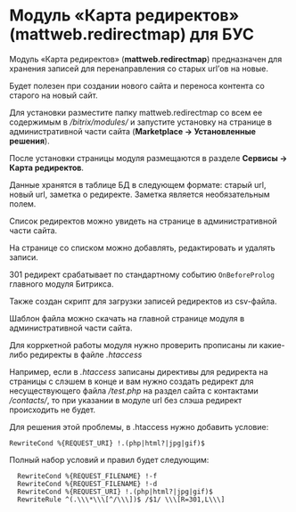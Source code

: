 # Модуль «Карта редиректов» (mattweb.redirectmap) для БУС

Модуль «Карта редиректов» (**mattweb.redirectmap**) предназначен для хранения записей для перенаправления со старых url’ов на новые. 

Будет полезен при создании нового сайта и переноса контента со старого на новый сайт. 

Для установки разместите папку mattweb.redirectmap со всем ее содержимым в _/bitrix/modules/_ и запустите установку на странице в административной части сайта (**Marketplace → Установленные решения**).

После установки страницы модуля размещаются в разделе **Сервисы → Карта редиректов**.

Данные хранятся в таблице БД в следующем формате: старый url, новый url, заметка о редиректе. Заметка является необязательным полем.

Список редиректов можно увидеть на странице в административной части сайта.

На странице со списком можно добавлять, редактировать и удалять записи.

301 редирект срабатывает по стандартному событию `OnBeforeProlog` главного модуля Битрикса. 

Также создан скрипт для загрузки записей редиректов из csv-файла.

Шаблон файла можно скачать на главной странице модуля в административной части сайта.

Для корркетной работы модуля нужно проверить прописаны ли какие-либо редиректы в файле _.htaccess_

Например, если в _.htaccess_ записаны директивы для редиректа на страницы с слэшем в конце и вам нужно создать редирект для несуществующего файла _/test.php_ на раздел сайта с контактами _/contacts/_, то при указании в модуле url без слэша редирект происходить не будет.

Для решения этой проблемы, в .htaccess нужно добавить условие:

```
RewriteCond %{REQUEST_URI} !.(php|html?|jpg|gif)$
```

Полный набор условий и правил будет следующим:

```
  RewriteCond %{REQUEST_FILENAME} !-f
  RewriteCond %{REQUEST_FILENAME} !-d
  RewriteCond %{REQUEST_URI} !.(php|html?|jpg|gif)$
  RewriteRule ^(.\\\*\\\[^/\\\])$ /$1/ \\\[R=301,L\\\]
```